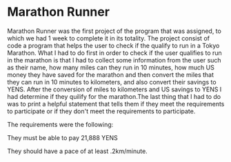 # Marathon Runner

Marathon Runner was the first project of the program that was assigned, to which we had 1 week to complete it in its totality.
The project consist of code a program that helps the user to check if the qualify to run in a Tokyo Marathon. What I had to do 
first in order to check if the user qualifies to run in the marathon is that I had to collect some information from the user such as 
their name, how many miles can they run in 10 minutes, how much US money they have saved for the marathon and then convert the
miles that they can run in 10 minutes to kilometers, and also convert their savings to YENS. After the conversion of  miles to kilometers
and US savings to YENS I had determine if they quilify for the marathon.The last thing that I had to do was to print a helpful
statement that tells them if they meet the requirements to participate or if they don't meet the requirements to participate.

The requirements were the following:

They must be able to pay 21,888 YENS

They should have a pace of at least .2km/minute.
